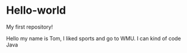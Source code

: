 # Hello-world
My first repository!

Hello my name is Tom, I liked sports and go to WMU. I can kind of code Java
